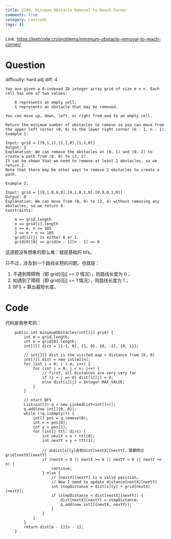 ```yaml
---
title: 2290. Minimum Obstacle Removal to Reach Corner
comments: true
category: Leetcode
tags: []
---
```


Link: https://leetcode.cn/problems/minimum-obstacle-removal-to-reach-corner/

# Question

difficulty: hard
adj diff: 4

    You are given a 0-indexed 2D integer array grid of size m x n. Each cell has one of two values:

    	0 represents an empty cell,
    	1 represents an obstacle that may be removed.

    You can move up, down, left, or right from and to an empty cell.

    Return the minimum number of obstacles to remove so you can move from the upper left corner (0, 0) to the lower right corner (m - 1, n - 1).
    Example 1:

    Input: grid = [[0,1,1],[1,1,0],[1,1,0]]
    Output: 2
    Explanation: We can remove the obstacles at (0, 1) and (0, 2) to create a path from (0, 0) to (2, 2).
    It can be shown that we need to remove at least 2 obstacles, so we return 2.
    Note that there may be other ways to remove 2 obstacles to create a path.

    Example 2:

    Input: grid = [[0,1,0,0,0],[0,1,0,1,0],[0,0,0,1,0]]
    Output: 0
    Explanation: We can move from (0, 0) to (2, 4) without removing any obstacles, so we return 0.
    Constraints:

    	m == grid.length
    	n == grid[i].length
    	1 <= m, n <= 105
    	2 <= m * n <= 105
    	grid[i][j] is either 0 or 1.
    	grid[0][0] == grid[m - 1][n - 1] == 0

这道题没有想象的那么难：就是基础的 bfs。

只不过，涉及到一个路线长短的问题。也就是：

1. 不遇到障碍物（即 grid[i][j] == 0 情况），则路线长度为 0；
1. 如遇到了障碍（即 grid[i][j] == 1 情况），则路线长度为 1；
1. BFS + 算出最短长度。

# Code

代码是我参考的：

```
    public int minimumObstacles(int[][] grid) {
        int m = grid.length;
        int n = grid[0].length;
        int[][] dirs = {{-1, 0}, {1, 0}, {0, -1}, {0, 1}};

        // int[][] dist is the visited map + distance from [0, 0]
        int[][] dist = new int[m][n];
        for (int i = 0; i < m; i++) {
            for (int j = 0; j < n; j++) {
                // first, all distances are very very far
                if (i + j == 0) dist[i][j] = 0;
                else dist[i][j] = Integer.MAX_VALUE;
            }
        }

        // start BFS
        List<int[]> q = new LinkedList<int[]>();
        q.add(new int[]{0, 0});
        while (!q.isEmpty()) {
            int[] pos = q.remove(0);
            int x = pos[0];
            int y = pos[1];
            for (int[] ttt: dirs) {
                int nextX = x + ttt[0];
                int nextY = y + ttt[1];

                // 从dist[x][y]走到dist[nextX][nextY]，需要跨过grid[nextX][nextY]
                if (nextX < 0 || nextX >= m || nextY < 0 || nextY >= n) {
                    continue;
                } else {
    				// [nextX][nextY] is a valid position,
                    // Now I need to update distance[nextX][nextY]
    				int stepDistance = dist[x][y] + grid[nextX][nextY];
                    if (stepDistance < dist[nextX][nextY]) {
                        dist[nextX][nextY] = stepDistance;
                        q.add(new int[]{nextX, nextY});
                    }
                }
            }
        }
        return dist[m - 1][n - 1];
    }
```
